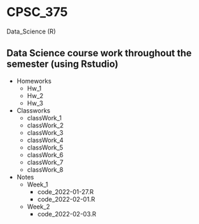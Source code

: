 # CPSC_375
Data_Science (R)

## Data Science course work throughout the semester (using Rstudio)

- Homeworks
  - Hw_1
  - Hw_2
  - Hw_3
- Classworks
  - classWork_1
  - classWork_2
  - classWork_3
  - classWork_4
  - classWork_5
  - classWork_6
  - classWork_7
  - classWork_8
- Notes
  - Week_1
    - code_2022-01-27.R
    - code_2022-02-01.R
  - Week_2
    - code_2022-02-03.R
